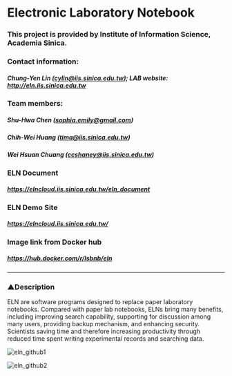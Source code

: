 # Electronic Laboratory Notebook
### This project is provided by Institute of Information Science, Academia Sinica.
### Contact information:
##### Chung-Yen Lin (cylin@iis.sinica.edu.tw); LAB website: http://eln.iis.sinica.edu.tw
### Team members:
##### Shu-Hwa Chen (sophia.emily@gmail.com)
##### Chih-Wei Huang (tima@iis.sinica.edu.tw)
##### Wei Hsuan Chuang  (ccshaney@iis.sinica.edu.tw)
### ELN Document  
##### https://elncloud.iis.sinica.edu.tw/eln_document  
### ELN Demo Site
##### https://elncloud.iis.sinica.edu.tw/ 
### Image link from Docker hub  
##### https://hub.docker.com/r/lsbnb/eln  
------

### ▲Description
ELN are software programs designed to replace paper laboratory notebooks. Compared with paper lab notebooks, ELNs bring many benefits, including improving search capability, supporting for discussion among many users, providing backup mechanism, and enhancing security. Scientists saving time and therefore increasing productivity through reduced time spent writing experimental records and searching data.

![eln_github1](https://user-images.githubusercontent.com/51230850/132170222-aa098950-c54e-4815-bacf-e326e0d34389.png)

![eln_github2](https://eln.iis.sinica.edu.tw/lims/files/all/eln/jacs_abstract_photo300.png)

